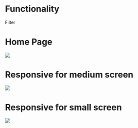 <h1>Functionality</h1>
Filter

<h1>Home Page</h1>
<img src="https://user-images.githubusercontent.com/103634544/214702135-338afa5a-4c0a-4740-b03a-d51a0b255859.png">


<h1>Responsive for medium screen</h1>
<img src="(https://user-images.githubusercontent.com/103634544/214702358-bf057001-c5ab-468c-b301-50ec6aef3637.png"/>


<h1>Responsive for small screen</h1>
<img src="(https://user-images.githubusercontent.com/103634544/214702431-cc4b364c-9f0a-42e9-be7b-7a4ed82ca75a.pn"/>

